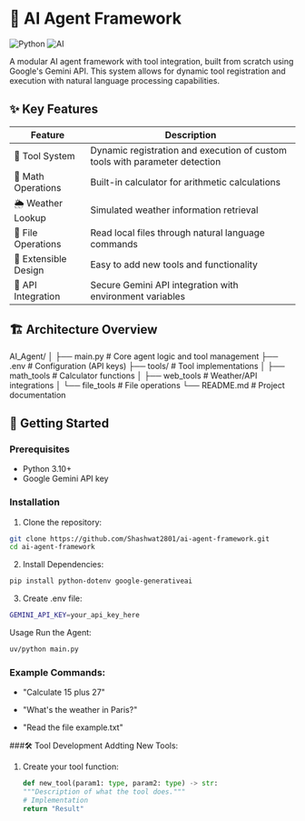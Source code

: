 # 🤖 AI Agent Framework

![Python](https://img.shields.io/badge/Python-3.10+-blue.svg)
![AI](https://img.shields.io/badge/AI-Generative%20Agent-orange.svg)

A modular AI agent framework with tool integration, built from scratch using Google's Gemini API. This system allows for dynamic tool registration and execution with natural language processing capabilities.

## ✨ Key Features

| Feature                | Description                                                                 |
|------------------------|-----------------------------------------------------------------------------|
| 🔧 Tool System         | Dynamic registration and execution of custom tools with parameter detection |
| 🧮 Math Operations     | Built-in calculator for arithmetic calculations                            |
| 🌦️ Weather Lookup      | Simulated weather information retrieval                                    |
| 📂 File Operations     | Read local files through natural language commands                         |
| 🧩 Extensible Design   | Easy to add new tools and functionality                                   |
| 🔐 API Integration     | Secure Gemini API integration with environment variables                  |

## 🏗️ Architecture Overview
AI_Agent/
│
├── main.py # Core agent logic and tool management
├── .env # Configuration (API keys)
├── tools/ # Tool implementations
│ ├── math_tools # Calculator functions
│ ├── web_tools  # Weather/API integrations
│ └── file_tools # File operations
└── README.md # Project documentation


## 🚀 Getting Started

### Prerequisites
- Python 3.10+
- Google Gemini API key

### Installation
1. Clone the repository:
```bash
git clone https://github.com/Shashwat2801/ai-agent-framework.git
cd ai-agent-framework

```
2. Install Dependencies:
```bash
pip install python-dotenv google-generativeai

```
3. Create .env file:
```bash
GEMINI_API_KEY=your_api_key_here

```
Usage
Run the Agent:
```bash
uv/python main.py

```
### Example Commands:
- "Calculate 15 plus 27"

- "What's the weather in Paris?"

- "Read the file example.txt"


###🛠️ Tool Development
Addting New Tools:
   1. Create your tool function:
      ```python
      def new_tool(param1: type, param2: type) -> str:
      """Description of what the tool does."""
      # Implementation
      return "Result"
    
```
